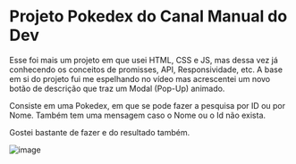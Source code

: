 # Projeto Pokedex do Canal Manual do Dev

Esse foi mais um projeto em que usei HTML, CSS e JS, mas dessa vez já conhecendo os conceitos de promisses, API, Responsividade, etc.
A base em si do projeto fui me espelhando no vídeo mas acrescentei um novo botão de descrição que traz um Modal (Pop-Up) animado.

Consiste em uma Pokedex, em que se pode fazer a pesquisa por ID ou por Nome. Também tem uma mensagem caso o Nome ou o Id não exista.

Gostei bastante de fazer e do resultado também.

![image](https://user-images.githubusercontent.com/102065863/188336914-2fe02b1b-aa75-401d-bb91-04c6239913a9.png)
